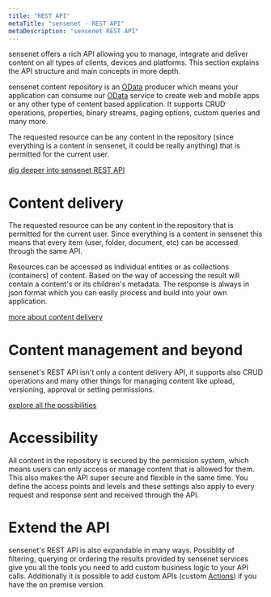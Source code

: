 ```yaml
---
title: "REST API"
metaTitle: "sensenet - REST API"
metaDescription: "sensenet REST API"
---
```


sensenet offers a rich API allowing you to manage, integrate and deliver content on all types of clients, devices and platforms. This section explains the API structure and main concepts in more depth.

sensenet content repository is an [OData](https://www.odata.org/) producer which means your application can consume our [OData](https://www.odata.org/) service to create web and mobile apps or any other type of content based application. It supports CRUD operations, properties, binary streams, paging options, custom queries and many more.

The requested resource can be any content in the repository (since everything is a content in sensenet, it could be really anything) that is permitted for the current user.

[dig deeper into sensenet REST API](/api-docs/basic-concepts)

# Content delivery

The requested resource can be any content in the repository that is permitted for the current user. Since everything is a content in sensenet this means that every item (user, folder, document, etc) can be accessed through the same API.

Resources can be accessed as individual entities or as collections (containers) of content. Based on the way of accessing the result will contain a content's or its children's metadata. The response is always in json format which you can easily process and build into your own application.

[more about content delivery](/api-docs/basic-concepts/01-entry)

# Content management and beyond

sensenet's REST API isn't only a content delivery API, it supports also CRUD operations and many other things for managing content like upload, versioning, approval or setting permissions.

[explore all the possibilities](/api-docs/content-management)

# Accessibility

All content in the repository is secured by the permission system, which means users can only access or manage content that is allowed for them. This also makes the API super secure and flexible in the same time. You define the access points and levels and these settings also apply to every request and response sent and received through the API.

# Extend the API

sensenet's REST API is also expandable in many ways. Possiblity of filtering, querying or ordering the results provided by sensenet services give you all the tools you need to add custom business logic to your API calls. Additionally it is possible to add custom APIs (custom [Actions](/concepts/basics/08-actions)) if you have the on premise version.

